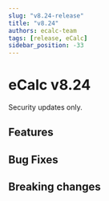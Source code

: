 ```yaml
---
slug: "v8.24-release"
title: "v8.24"
authors: ecalc-team
tags: [release, eCalc]
sidebar_position: -33
---
```


# eCalc v8.24

Security updates only.

## Features

## Bug Fixes

## Breaking changes